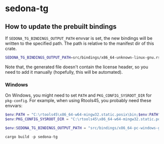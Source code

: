 <!---
  Licensed to the Apache Software Foundation (ASF) under one
  or more contributor license agreements.  See the NOTICE file
  distributed with this work for additional information
  regarding copyright ownership.  The ASF licenses this file
  to you under the Apache License, Version 2.0 (the
  "License"); you may not use this file except in compliance
  with the License.  You may obtain a copy of the License at

    http://www.apache.org/licenses/LICENSE-2.0

  Unless required by applicable law or agreed to in writing,
  software distributed under the License is distributed on an
  "AS IS" BASIS, WITHOUT WARRANTIES OR CONDITIONS OF ANY
  KIND, either express or implied.  See the License for the
  specific language governing permissions and limitations
  under the License.
-->

# sedona-tg

## How to update the prebuilt bindings

If `SEDONA_TG_BINDINGS_OUTPUT_PATH` envvar is set, the new bindings will be
written to the specified path. The path is relative to the manifest dir of
this crate.

```sh
SEDONA_TG_BINDINGS_OUTPUT_PATH=src/bindings/x86_64-unknown-linux-gnu.rs cargo build -p sedona-tg
```

Note that, the generated file doesn't contain the license header, so you need
to add it manually (hopefully, this will be automated).

### Windows

On Windows, you might need to set `PATH` and `PKG_CONFIG_SYSROOT_DIR` for
`pkg-config`. For example, when using Rtools45, you probably need these
envvars:

```ps1
$env:PATH = "C:\rtools45\x86_64-w64-mingw32.static.posix\bin;$env:PATH"
$env:PKG_CONFIG_SYSROOT_DIR = "C:\rtools45\x86_64-w64-mingw32.static.posix\"

$env:SEDONA_TG_BINDINGS_OUTPUT_PATH = "src/bindings/x86_64-pc-windows-gnu.rs"

cargo build -p sedona-tg
```

